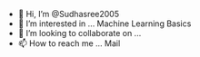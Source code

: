 - 👋 Hi, I’m @Sudhasree2005
- 👀 I’m interested in ... Machine Learning Basics
- 💞️ I’m looking to collaborate on ...
- 📫 How to reach me ... Mail

<!---
Sudhasree2005/Sudhasree2005 is a ✨ special ✨ repository because its `README.md` (this file) appears on your GitHub profile.
You can click the Preview link to take a look at your changes.
--->
